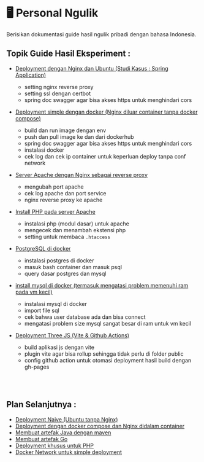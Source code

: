 # 🖥️ Personal Ngulik
Berisikan dokumentasi guide hasil ngulik pribadi dengan bahasa Indonesia.

## Topik Guide Hasil Eksperiment :
- <a href="https://github.com/Nanang-Wahyudi/DeployMOOC">Deployment dengan Nginx dan Ubuntu (Studi Kasus : Spring Application) </a>
  - setting nginx reverse proxy
  - setting ssl dengan certbot
  - spring doc swagger agar bisa akses https untuk menghindari cors
 
- <a href="https://github.com/Habbatul/Personal-Deployment-Doc-Ubuntu/blob/main/Simple-Deployment-withDocker-NginxOutside.md">Deployment simple dengan docker (Nginx diluar container tanpa docker compose)</a>
  - build dan run image dengan env
  - push dan pull image ke dan dari dockerhub
  - spring doc swagger agar bisa akses https untuk menghindari cors
  - instalasi docker
  - cek log dan cek ip container untuk keperluan deploy tanpa conf network

- <a href="https://github.com/Habbatul/Guide-Documentation-NgulikPribadi/blob/main/Apache_dengan_Nginx.md">Server Apache dengan Nginx sebagai reverse proxy</a>
  - mengubah port apache
  - cek log apache dan port service
  - nginx reverse proxy ke apache
    
- <a href="https://github.com/Habbatul/Guide-Documentation-NgulikPribadi/blob/main/apache-with-php.md">Install PHP pada server Apache</a>
  - instalasi php (modul dasar) untuk apache
  - mengecek dan menambah ekstensi php
  - setting untuk membaca `.htaccess`

- <a href="https://github.com/Habbatul/Personal-Deployment-Doc-Ubuntu/blob/main/postgresinDocker.md">PostgreSQL di docker</a>
  - instalasi postgres di docker
  - masuk bash container dan masuk psql
  - query dasar postgres dan mysql

- <a href="https://github.com/Habbatul/Guide-Documentation-NgulikPribadi/blob/main/install_mysql_didocker.md">install mysql di docker (termasuk mengatasi problem memenuhi ram pada vm kecil)</a>
  - instalasi mysql di docker
  - import file sql
  - cek bahwa user database ada dan bisa connect
  - mengatasi problem size mysql sangat besar di ram untuk vm kecil
 
- <a href="https://github.com/Habbatul/Personal-Deployment-Doc-Ubuntu/blob/main/DeploymentForThreeJS.md">Deployment Three JS (Vite & Github Actions)</a>
  - build aplikasi js dengan vite
  - plugin vite agar bisa rollup sehingga tidak perlu di folder public
  - config github action untuk otomasi deployment hasil build dengan gh-pages

<br><br>
## Plan Selanjutnya :
- <a href="">Deployment Naive (Ubuntu tanpa Nginx)</a>
- <a href="">Deployment dengan docker compose dan Nginx didalam container</a>
- <a href="">Membuat artefak Java dengan maven</a>
- <a href="">Membuat artefak Go</a>
- <a href="">Deployment khusus untuk PHP</a>
- <a href="">Docker Network untuk simple deployment</a>
